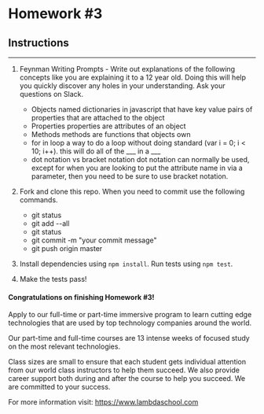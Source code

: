 # Homework #3

## Instructions
---
1. Feynman Writing Prompts - Write out explanations of the following concepts like you are explaining it to a 12 year old.  Doing this will help you quickly discover any holes in your understanding.  Ask your questions on Slack.
		
	* Objects
		named dictionaries in javascript that have key value pairs of properties that are attached to the object
	* Properties
		properties are attributes of an object
	* Methods
		methods are functions that objects own
	* for in loop
		a way to do a loop without doing standard (var i = 0; i < 10; i++). this will do all of the ___ in a ___
	* dot notation vs bracket notation
		dot notation can normally be used, except for when you are looking to put the attribute name in via a parameter, then you need to be sure to use bracket notation.

2. Fork and clone this repo.  When you need to commit use the following commands.
		
	* git status
	* git add --all
	* git status
	* git commit -m "your commit message"
	* git push origin master

3. Install dependencies using `npm install`.  Run tests using `npm test`.

4. Make the tests pass!



#### Congratulations on finishing Homework #3!
Apply to our full-time or part-time immersive program to learn cutting edge technologies that are used by top technology companies around the world.

Our part-time and full-time courses are 13 intense weeks of focused study on the most relevant technologies.  

Class sizes are small to ensure that each student gets individual attention from our world class instructors to help them succeed.  We also provide career support both during and after the course to help you succeed.  We are committed to your success.

For more information visit: https://www.lambdaschool.com
